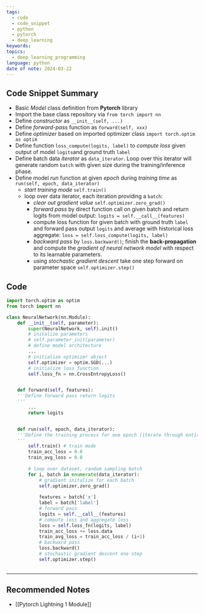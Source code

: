 ```yaml
---
tags:
  - code
  - code_snippet
  - python
  - pytorch
  - deep_learning
keywords: 
topics:
  - deep_learning_programming
language: python
date of note: 2024-03-22
---
```


## Code Snippet Summary

- Basic *Model* class definition from **Pytorch** library
- Import the base class repository via `from torch import nn` 
- Define *constructor* as `__init__(self, ...)`
- Define *forward-pass* function as `forward(self, xxx)`
- Define *optimizer* based on imported optimizer class `import torch.optim as optim`
- Define function `loss_compute(logits, label)` to *compute loss* given output of model `logits`and ground truth `label`
- Define batch data *iterator* as `data_iterator`. Loop over this iterator will generate random `batch` with given size during the training/inference phase. 
- Define model *run* function at given *epoch* during *training time* as `run(self, epoch, data_iterator)`
	- *start training mode* `self.train()`
	- loop over data iterator, each iteration providing a `batch`:
		- *clear out gradient value* 
		  `self.optimizer.zero_grad()`
		- *forward pass* by direct function call on given batch and return logits from model output: 
		  `logits = self.__call__(features)`
		- compute loss function for given batch with ground truth `label` and forward pass output `logits` and average with historical loss aggregate: 
		  `loss = self.loss_compute(logits, label)`
		- *backward pass* by 
		  `loss.backward()`; 
		  finish the **back-propagation** and compute the *gradient of neural network model*  with respect to its learnable parameters.
		- using *stochastic gradient descent* take one step forward on parameter space `self.optimizer.step()`

## Code

```python
import torch.optim as optim
from torch import nn

class NeuralNetwork(nn.Module):
	def __init__(self, parameter):
		super(NeuralNetwork, self).init()
		# initalize parameters
		# self.parameter_init(parameter)
		# define model architecture
		...
		# initialize optimizer object
		self.optimizer = optim.SGD(...)
		# initialize loss function
		self.loss_fn = nn.CrossEntropyLoss()


	def forward(self, features):
	'''Define forward pass return logits 
	'''
		...
		return logits


	def run(self, epoch, data_iterator):
	'''Define the training process for one epoch (iterate through entire dataset once)
	'''
		self.train() # train mode
		train_acc_loss = 0.0
		train_avg_loss = 0.0
		
		# loop over dataset, random sampling batch
		for i, batch in enumerate(data_iterator):
		    # gradient initalize for each batch
			self.optimizer.zero_grad()
			
			features = batch['x']
			label = batch['label']
			# forward pass
			logits = self.__call__(features)
			# compute loss and aggregate loss
			loss = self.loss_fn(logits, label)
			train_acc_loss += loss.data
			train_avg_loss = train_acc_loss / (i+1)
			# backward pass
			loss.backward()
			# stochastic gradient descent one step
			self.optimizer.step()
	

```




-----------
##  Recommended Notes

- [[Pytorch Lightning 1 Module]]